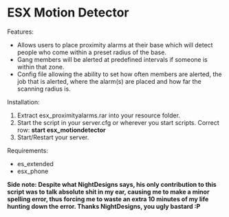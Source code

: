 # ESX Motion Detector

Features:
* Allows users to place proximity alarms at their base which will detect people who come within a preset radius of the base.
* Gang members will be alerted at predefined intervals if someone is within that zone.
* Config file allowing the ability to set how often members are alerted, the job that is alerted, where the alarm(s) are placed and how far the scanning radius is.

Installation:
1. Extract esx_proximityalarms.rar into your resource folder.
2. Start the script in your server.cfg or wherever you start scripts. Correct row: **start esx_motiondetector**
4. Start/Restart your server.

Requirements:
* es_extended
* esx_phone


**Side note: Despite what NightDesigns says, his only contribution to this script was to talk absolute shit in my ear, causing me to make a minor spelling error, thus forcing me to waste an extra 10 minutes of my life hunting down the error. Thanks NightDesigns, you ugly bastard :P**
